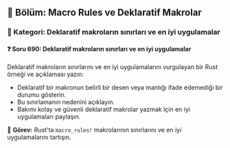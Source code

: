 ## 📘 Bölüm: Macro Rules ve Deklaratif Makrolar
### 🔹 Kategori: Deklaratif makroların sınırları ve en iyi uygulamalar
#### ❓ Soru 690: Deklaratif makroların sınırları ve en iyi uygulamalar

Deklaratif makroların sınırlarını ve en iyi uygulamalarını vurgulayan bir Rust örneği ve açıklaması yazın:

- Deklaratif bir makronun belirli bir desen veya mantığı ifade edemediği bir durumu gösterin.
- Bu sınırlamanın nedenini açıklayın.
- Bakımı kolay ve güvenli deklaratif makrolar yazmak için en iyi uygulamaları paylaşın.

🔧 **Görev:** Rust'ta `macro_rules!` makrolarının sınırlarını ve en iyi uygulamalarını tartışın.

